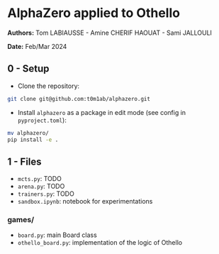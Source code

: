 # AlphaZero applied to Othello

**Authors:** Tom LABIAUSSE - Amine CHERIF HAOUAT - Sami JALLOULI

**Date:** Feb/Mar 2024

## 0 - Setup

* Clone the repository:
```bash
git clone git@github.com:t0m1ab/alphazero.git
```

* Install `alphazero` as a package in edit mode (see config in `pyproject.toml`): 
```bash
mv alphazero/
pip install -e .
``` 

## 1 - Files

* `mcts.py`: TODO
* `arena.py`: TODO
* `trainers.py`: TODO
* `sandbox.ipynb`: notebook for experimentations

### games/
* `board.py`: main Board class
* `othello_board.py`: implementation of the logic of Othello
